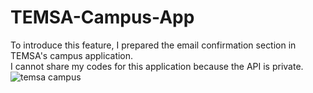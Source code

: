 # TEMSA-Campus-App
To introduce this feature, I prepared the email confirmation section in TEMSA's campus application.<br>
I cannot share my codes for this application because the API is private.
![temsa campus](https://github.com/user-attachments/assets/6c706b05-3c03-4fc2-85b0-945f7cd1749f)
